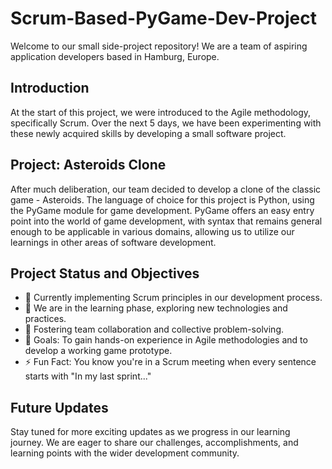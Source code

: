 # Scrum-Based-PyGame-Dev-Project

Welcome to our small side-project repository! We are a team of aspiring application developers based in Hamburg, Europe. 

## Introduction

At the start of this project, we were introduced to the Agile methodology, specifically Scrum. Over the next 5 days, we have been experimenting with these newly acquired skills by developing a small software project. 

## Project: Asteroids Clone

After much deliberation, our team decided to develop a clone of the classic game - Asteroids. The language of choice for this project is Python, using the PyGame module for game development. PyGame offers an easy entry point into the world of game development, with syntax that remains general enough to be applicable in various domains, allowing us to utilize our learnings in other areas of software development.

## Project Status and Objectives 

- :telescope: Currently implementing Scrum principles in our development process.
- :seedling: We are in the learning phase, exploring new technologies and practices.
- :dancers: Fostering team collaboration and collective problem-solving.
- :dart: Goals: To gain hands-on experience in Agile methodologies and to develop a working game prototype.
- :zap: Fun Fact: You know you're in a Scrum meeting when every sentence starts with "In my last sprint..."

## Future Updates

Stay tuned for more exciting updates as we progress in our learning journey. We are eager to share our challenges, accomplishments, and learning points with the wider development community.
